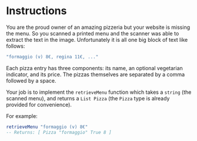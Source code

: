 # Instructions

You are the proud owner of an amazing pizzeria but your website is missing the menu.
So you scanned a printed menu and the scanner was able to extract the text in the image.
Unfortunately it is all one big block of text like follows:

```elm
"formaggio (v) 8€, regina 11€, ..."
```

Each pizza entry has three components: its name, an optional vegetarian indicator, and its price. The pizzas themselves are separated by a comma followed by a space.

Your job is to implement the `retrieveMenu` function which takes a `string` (the scanned menu), and returns a `List Pizza` (the `Pizza` type is already provided for convenience).

For example:

```elm
retrieveMenu "formaggio (v) 8€"
-- Returns: [ Pizza "formaggio" True 8 ]
```
